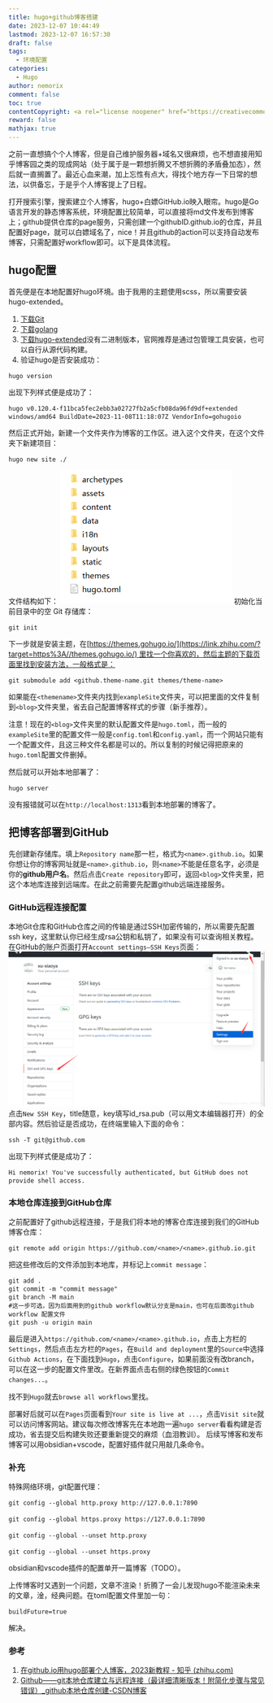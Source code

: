 ```yaml
---
title: hugo+github博客搭建
date: 2023-12-07 10:44:49
lastmod: 2023-12-07 16:57:30
draft: false
tags:
  - 环境配置
categories:
  - Hugo
author: nemorix
comment: false
toc: true
contentCopyright: <a rel="license noopener" href="https://creativecommons.org/licenses/by-nc-nd/4.0/" target="_blank">CC BY-NC-ND 4.0</a>
reward: false
mathjax: true
---
```

之前一直想搞个个人博客，但是自己维护服务器+域名又很麻烦，也不想直接用知乎博客园之类的现成网站（处于属于是一颗想折腾又不想折腾的矛盾叠加态），然后就一直搁置了。最近心血来潮，加上忘性有点大，得找个地方存一下日常的想法，以供备忘，于是乎个人博客提上了日程。

打开搜索引擎，搜索建立个人博客，hugo+白嫖GitHub.io映入眼帘。hugo是Go语言开发的静态博客系统，环境配置比较简单，可以直接将md文件发布到博客上；github提供仓库的page服务，只需创建一个githubID.github.io的仓库，并且配置好page，就可以白嫖域名了，nice！并且github的action可以支持自动发布博客，只需配置好workflow即可。以下是具体流程。
## hugo配置
首先便是在本地配置好hugo环境。由于我用的主题使用scss，所以需要安装hugo-extended。
1. [下载Git](https://git-scm.com/downloads)
2. [下载golang](https://go.dev/dl/ )
3. [下载hugo-extended](https://gohugo.io/installation/windows/)没有二进制版本，官网推荐是通过包管理工具安装，也可以自行从源代码构建。
4. 验证hugo是否安装成功：  
~~~
hugo version
~~~
出现下列样式便是成功了：
~~~
hugo v0.120.4-f11bca5fec2ebb3a02727fb2a5cfb08da96fd9df+extended windows/amd64 BuildDate=2023-11-08T11:18:07Z VendorInfo=gohugoio
~~~
然后正式开始，新建一个文件夹作为博客的工作区。进入这个文件夹，在这个文件夹下新建项目：
~~~
hugo new site ./
~~~
文件结构如下：
![](https://raw.githubusercontent.com/nemorix/blog-img/main/hugo-file-structure.png)
初始化当前目录中的空 Git 存储库：
~~~
git init
~~~
下一步就是安装主题，在[https://themes.gohugo.io/](https://link.zhihu.com/?target=https%3A//themes.gohugo.io/) 里找一个你喜欢的，然后主题的下载页面里找到安装方法，一般格式是：
~~~
git submodule add <github.theme-name.git themes/theme-name>
~~~
如果能在`<themename>`文件夹内找到`exampleSite`文件夹，可以把里面的文件复制到`<blog>`文件夹里，省去自己配置博客样式的步骤（新手推荐）。

注意！现在的`<blog>`文件夹里的默认配置文件是`hugo.toml`，而一般的`exampleSite`里的配置文件一般是`config.toml`和`config.yaml`，而一个网站只能有一个配置文件，且这三种文件名都是可以的。所以复制的时候记得把原来的`hugo.toml`配置文件删掉。

然后就可以开始本地部署了：
~~~
hugo server
~~~
没有报错就可以在`http://localhost:1313`看到本地部署的博客了。
## 把博客部署到GitHub
先创建新存储库。填上`Repository name`那一栏，格式为`<name>.github.io`。如果你想让你的博客网址就是`<name>.github.io`，则`<name>`不能是任意名字，必须是你的**github用户名**。然后点击`Create repository`即可，返回`<blog>`文件夹里，把这个本地库连接到远端库。在此之前需要先配置github远端连接服务。
### GitHub远程连接配置
本地Git仓库和GitHub仓库之间的传输是通过SSH加密传输的，所以需要先配置ssh key，这里默认你已经生成rsa公钥和私钥了，如果没有可以查询相关教程。在GitHub的账户页面打开`Account settings–SSH Keys`页面：
![](https://raw.githubusercontent.com/nemorix/blog-img/main/github-ssh.png)
点击`New SSH Key`，title随意，key填写id_rsa.pub（可以用文本编辑器打开）的全部内容。然后验证是否成功，在终端里输入下面的命令：
~~~
ssh -T git@github.com
~~~
出现下列样式便是成功了：
~~~
Hi nemorix! You've successfully authenticated, but GitHub does not provide shell access.
~~~
### 本地仓库连接到GitHub仓库
之前配置好了github远程连接，于是我们将本地的博客仓库连接到我们的GitHub博客仓库：
~~~
git remote add origin https://github.com/<name>/<name>.github.io.git
~~~
把这些修改后的文件添加到本地库，并标记上`commit message`：
~~~
git add .
git commit -m "commit message"
git branch -M main 
#这一步可选，因为后面用到的github workflow默认分支是main，也可在后面改github workflow 配置文件
git push -u origin main
~~~
最后是进入`https://github.com/<name>/<name>.github.io`，点击上方栏的`Settings`，然后点击左方栏的`Pages`，在`Build and deployment`里的`Source`中选择`Github Actions`，在下面找到`Hugo`，点击`Configure`，如果前面没有改branch，可以在这一步的配置文件里改。在新界面点击右侧的绿色按钮的`Commit changes...`。

找不到`Hugo`就去`browse all workflows`里找。

部署好后就可以在`Pages`页面看到`Your site is live at ...`，点击`Visit site`就可以访问博客网站。建议每次修改博客先在本地跑一遍`hugo server`看看构建是否成功，省去提交后构建失败还要重新提交的麻烦（血泪教训）。
后续写博客和发布博客可以用obsidian+vscode，配置好插件就只用敲几条命令。

### 补充

特殊网络环境，git配置代理：
```
git config --global http.proxy http://127.0.0.1:7890

git config --global https.proxy https://127.0.0.1:7890

git config --global --unset http.proxy

git config --global --unset https.proxy
```
obsidian和vscode插件的配置单开一篇博客（TODO）。

上传博客时又遇到一个问题，文章不渲染！折腾了一会儿发现hugo不能渲染未来的文章，淦，经典问题。在toml配置文件里加一句：
```
buildFuture=true
```
解决。
### 参考
1. [在github.io用hugo部署个人博客，2023新教程 - 知乎 (zhihu.com)](https://zhuanlan.zhihu.com/p/649542248)
2. [Github——git本地仓库建立与远程连接（最详细清晰版本！附简化步骤与常见错误）_github本地仓库创建-CSDN博客](https://blog.csdn.net/qq_29493173/article/details/113094143)
